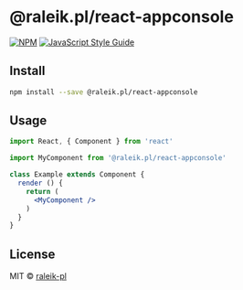 # @raleik.pl/react-appconsole

> 

[![NPM](https://img.shields.io/npm/v/@raleik.pl/react-appconsole.svg)](https://www.npmjs.com/package/@raleik.pl/react-appconsole) [![JavaScript Style Guide](https://img.shields.io/badge/code_style-standard-brightgreen.svg)](https://standardjs.com)

## Install

```bash
npm install --save @raleik.pl/react-appconsole
```

## Usage

```jsx
import React, { Component } from 'react'

import MyComponent from '@raleik.pl/react-appconsole'

class Example extends Component {
  render () {
    return (
      <MyComponent />
    )
  }
}
```

## License

MIT © [raleik-pl](https://github.com/raleik-pl)
